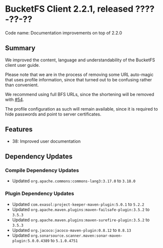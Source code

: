 # BucketFS Client 2.2.1, released ????-??-??

Code name: Documentation improvements on top of 2.2.0

## Summary

We improved the content, language and understandability of the BucketFS client user guide.

Please note that we are in the process of removing some URL auto-magic that uses profile information, since that turned out to be confusing rather than convenient.

We recommend using full BFS URLs, since the shortening will be removed with [#54](https://github.com/exasol/bucketfs-client/issues/54).

The profile configuration as such will remain available, since it is required to hide passwords and point to server certificates.

## Features

* 38: Improved user documentation

## Dependency Updates

### Compile Dependency Updates

* Updated `org.apache.commons:commons-lang3:3.17.0` to `3.18.0`

### Plugin Dependency Updates

* Updated `com.exasol:project-keeper-maven-plugin:5.0.1` to `5.2.2`
* Updated `org.apache.maven.plugins:maven-failsafe-plugin:3.5.2` to `3.5.3`
* Updated `org.apache.maven.plugins:maven-surefire-plugin:3.5.2` to `3.5.3`
* Updated `org.jacoco:jacoco-maven-plugin:0.8.12` to `0.8.13`
* Updated `org.sonarsource.scanner.maven:sonar-maven-plugin:5.0.0.4389` to `5.1.0.4751`
